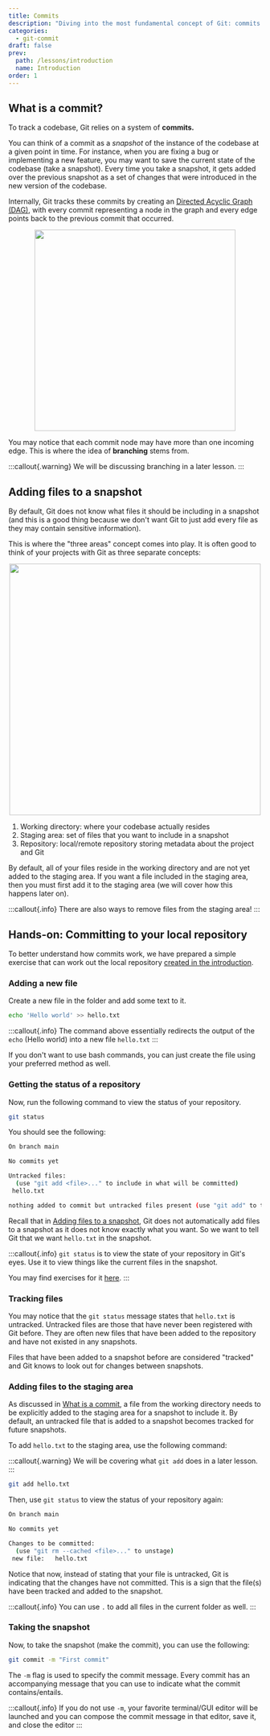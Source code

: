 ```yaml
---
title: Commits
description: "Diving into the most fundamental concept of Git: commits!"
categories:
  - git-commit
draft: false
prev:
  path: /lessons/introduction
  name: Introduction
order: 1
---
```


## What is a commit?

To track a codebase, Git relies on a system of **commits.**

You can think of a commit as a _snapshot_ of the instance of the codebase at a given point in time. For instance, when you are fixing a bug or implementing a new feature, you may want to save the current state of the codebase (take a snapshot). Every time you take a snapshot, it gets added over the previous snapshot as a set of changes that were introduced in the new version of the codebase.

Internally, Git tracks these commits by creating an [Directed Acyclic Graph (DAG)](https://en.wikipedia.org/wiki/Directed_acyclic_graph), with every commit representing a node in the graph and every edge points back to the previous commit that occurred.

<div style="text-align: center;"><img src="commit.png" width="400px" alt=""></div>

You may notice that each commit node may have more than one incoming edge. This is where the idea of **branching** stems from.

:::callout{.warning}
We will be discussing branching in a later lesson.
:::

## Adding files to a snapshot

By default, Git does not know what files it should be including in a snapshot (and this is a good thing because we don't want Git to just add every file as they may contain sensitive information).

This is where the "three areas" concept comes into play. It is often good to think of your projects with Git as three separate concepts:

<div style="text-align: center;"><img src="staging.png" alt="" width="500px"></div>

1. Working directory: where your codebase actually resides
2. Staging area: set of files that you want to include in a snapshot
3. Repository: local/remote repository storing metadata about the project and Git

By default, all of your files reside in the working directory and are not yet added to the staging area. If you want a file included in the staging area, then you must first add it to the staging area (we will cover how this happens later on).

:::callout{.info}
There are also ways to remove files from the staging area!
:::

## Hands-on: Committing to your local repository

To better understand how commits work, we have prepared a simple exercise that can work out the local repository [created in the introduction](docs/lessons/introduction/#creating-a-local-repository).

### Adding a new file

Create a new file in the folder and add some text to it.

```bash
echo 'Hello world' >> hello.txt
```

:::callout{.info}
The command above essentially redirects the output of the `echo` (Hello world) into a new file `hello.txt`
:::

If you don't want to use bash commands, you can just create the file using your preferred method as well.

### Getting the status of a repository

Now, run the following command to view the status of your repository.

```bash
git status
```

You should see the following:

```bash
On branch main

No commits yet

Untracked files:
  (use "git add <file>..." to include in what will be committed)
 hello.txt

nothing added to commit but untracked files present (use "git add" to track)
```

Recall that in [Adding files to a snapshot](./#adding-files-to-a-snapshot "mention"), Git does not automatically add files to a snapshot as it does not know exactly what you want. So we want to tell Git that we want `hello.txt` in the snapshot.

:::callout{.info}
`git status` is to view the state of your repository in Git's eyes. Use it to view things like the current files in the snapshot.

You may find exercises for it [here](https://github.com/git-mastery/problems-directory?tab=readme-ov-file#git-status).
:::

### Tracking files

You may notice that the `git status` message states that `hello.txt` is untracked. Untracked files are those that have never been registered with Git before. They are often new files that have been added to the repository and have not existed in any snapshots.

Files that have been added to a snapshot before are considered "tracked" and Git knows to look out for changes between snapshots.

### Adding files to the staging area

As discussed in [What is a commit](./#what-is-a-commit "mention"), a file from the working directory needs to be explicitly added to the staging area for a snapshot to include it. By default, an untracked file that is added to a snapshot becomes tracked for future snapshots.

To add `hello.txt` to the staging area, use the following command:

:::callout{.warning}
We will be covering what `git add` does in a later lesson.
:::

```bash
git add hello.txt
```

Then, use `git status` to view the status of your repository again:

```bash
On branch main

No commits yet

Changes to be committed:
  (use "git rm --cached <file>..." to unstage)
 new file:   hello.txt
```

Notice that now, instead of stating that your file is untracked, Git is indicating that the changes have not committed. This is a sign that the file(s) have been tracked and added to the snapshot.

:::callout{.info}
You can use `.` to add all files in the current folder as well.
:::

### Taking the snapshot

Now, to take the snapshot (make the commit), you can use the following:

```bash
git commit -m "First commit"
```

The `-m` flag is used to specify the commit message. Every commit has an accompanying message that you can use to indicate what the commit contains/entails.

:::callout{.info}
If you do not use `-m`, your favorite terminal/GUI editor will be launched and you can compose the commit message in that editor, save it, and close the editor
:::
